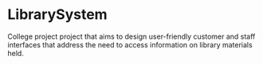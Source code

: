 # LibrarySystem
College project project that aims to design user-friendly customer and staff interfaces that address the need 
to access information on library materials held.
